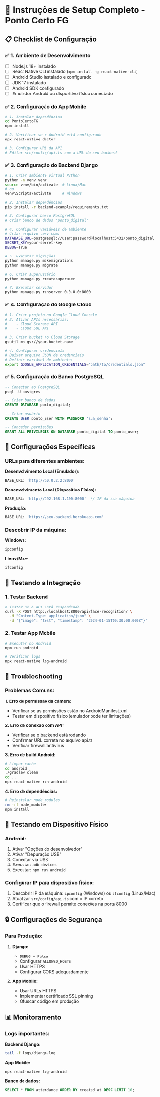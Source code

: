 # 🚀 Instruções de Setup Completo - Ponto Certo FG

## 📋 Checklist de Configuração

### ✅ 1. Ambiente de Desenvolvimento

- [ ] Node.js 18+ instalado
- [ ] React Native CLI instalado (`npm install -g react-native-cli`)
- [ ] Android Studio instalado e configurado
- [ ] JDK 17 instalado
- [ ] Android SDK configurado
- [ ] Emulador Android ou dispositivo físico conectado

### ✅ 2. Configuração do App Mobile

```bash
# 1. Instalar dependências
cd PontoCertoFG
npm install

# 2. Verificar se o Android está configurado
npx react-native doctor

# 3. Configurar URL da API
# Editar src/config/api.ts com a URL do seu backend
```

### ✅ 3. Configuração do Backend Django

```bash
# 1. Criar ambiente virtual Python
python -m venv venv
source venv/bin/activate  # Linux/Mac
# ou
venv\Scripts\activate     # Windows

# 2. Instalar dependências
pip install -r backend-example/requirements.txt

# 3. Configurar banco PostgreSQL
# Criar banco de dados 'ponto_digital'

# 4. Configurar variáveis de ambiente
# Criar arquivo .env com:
DATABASE_URL=postgresql://user:password@localhost:5432/ponto_digital
SECRET_KEY=your-secret-key
DEBUG=True

# 5. Executar migrações
python manage.py makemigrations
python manage.py migrate

# 6. Criar superusuário
python manage.py createsuperuser

# 7. Executar servidor
python manage.py runserver 0.0.0.0:8000
```

### ✅ 4. Configuração do Google Cloud

```bash
# 1. Criar projeto no Google Cloud Console
# 2. Ativar APIs necessárias:
#    - Cloud Storage API
#    - Cloud SQL API

# 3. Criar bucket no Cloud Storage
gsutil mb gs://your-bucket-name

# 4. Configurar credenciais
# Baixar arquivo JSON de credenciais
# Definir variável de ambiente:
export GOOGLE_APPLICATION_CREDENTIALS="path/to/credentials.json"
```

### ✅ 5. Configuração do Banco PostgreSQL

```sql
-- Conectar ao PostgreSQL
psql -U postgres

-- Criar banco de dados
CREATE DATABASE ponto_digital;

-- Criar usuário
CREATE USER ponto_user WITH PASSWORD 'sua_senha';

-- Conceder permissões
GRANT ALL PRIVILEGES ON DATABASE ponto_digital TO ponto_user;
```

## 🔧 Configurações Específicas

### URLs para diferentes ambientes:

**Desenvolvimento Local (Emulador):**
```typescript
BASE_URL: 'http://10.0.2.2:8000'
```

**Desenvolvimento Local (Dispositivo Físico):**
```typescript
BASE_URL: 'http://192.168.1.100:8000'  // IP da sua máquina
```

**Produção:**
```typescript
BASE_URL: 'https://seu-backend.herokuapp.com'
```

### Descobrir IP da máquina:

**Windows:**
```cmd
ipconfig
```

**Linux/Mac:**
```bash
ifconfig
```

## 🧪 Testando a Integração

### 1. Testar Backend

```bash
# Testar se a API está respondendo
curl -X POST http://localhost:8000/api/face-recognition/ \
  -H "Content-Type: application/json" \
  -d '{"image": "test", "timestamp": "2024-01-15T10:30:00.000Z"}'
```

### 2. Testar App Mobile

```bash
# Executar no Android
npm run android

# Verificar logs
npx react-native log-android
```

## 🐛 Troubleshooting

### Problemas Comuns:

**1. Erro de permissão da câmera:**
- Verificar se as permissões estão no AndroidManifest.xml
- Testar em dispositivo físico (emulador pode ter limitações)

**2. Erro de conexão com API:**
- Verificar se o backend está rodando
- Confirmar URL correta no arquivo api.ts
- Verificar firewall/antivírus

**3. Erro de build Android:**
```bash
# Limpar cache
cd android
./gradlew clean
cd ..
npx react-native run-android
```

**4. Erro de dependências:**
```bash
# Reinstalar node_modules
rm -rf node_modules
npm install
```

## 📱 Testando em Dispositivo Físico

### Android:

1. Ativar "Opções do desenvolvedor"
2. Ativar "Depuração USB"
3. Conectar via USB
4. Executar: `adb devices`
5. Executar: `npm run android`

### Configurar IP para dispositivo físico:

1. Descobrir IP da máquina: `ipconfig` (Windows) ou `ifconfig` (Linux/Mac)
2. Atualizar `src/config/api.ts` com o IP correto
3. Certificar que o firewall permite conexões na porta 8000

## 🔒 Configurações de Segurança

### Para Produção:

1. **Django:**
   - `DEBUG = False`
   - Configurar `ALLOWED_HOSTS`
   - Usar HTTPS
   - Configurar CORS adequadamente

2. **App Mobile:**
   - Usar URLs HTTPS
   - Implementar certificado SSL pinning
   - Ofuscar código em produção

## 📊 Monitoramento

### Logs importantes:

**Backend Django:**
```bash
tail -f logs/django.log
```

**App Mobile:**
```bash
npx react-native log-android
```

**Banco de dados:**
```sql
SELECT * FROM attendance ORDER BY created_at DESC LIMIT 10;
``` 